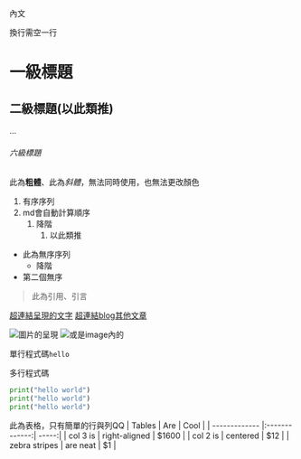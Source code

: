內文

換行需空一行

# 一級標題

## 二級標題(以此類推)

...

###### 六級標題

此為**粗體**、此為*斜體*，無法同時使用，也無法更改顏色

1. 有序序列
2. md會自動計算順序
    1. 降階
       1. 以此類推

* 此為無序序列
    * 降階
* 第二個無序

> 此為引用、引言

[超連結呈現的文字](https://github.com/mike504110403)
[超連結blog其他文章](/blog/post-1)

![圖片的呈現](https://scontent.frmq2-1.fna.fbcdn.net/v/t1.6435-9/180318859_5799145383443748_1827422234367834247_n.jpg?_nc_cat=106&ccb=1-3&_nc_sid=e3f864&_nc_ohc=5T_lZNglBGYAX9pZyTc&_nc_ht=scontent.frmq2-1.fna&oh=0ac5839e48526a6e53b903d237359748&oe=61208D2C)
![或是image內的](/images/logo.jpg)

單行程式碼`hello`

多行程式碼
```python
print("hello world")
print("hello world")
print("hello world")
```

此為表格，只有簡單的行與列QQ
| Tables        | Are           | Cool  |
| ------------- |:-------------:| -----:|
| col 3 is      | right-aligned | $1600 |
| col 2 is      | centered      |   $12 |
| zebra stripes | are neat      |    $1 |
